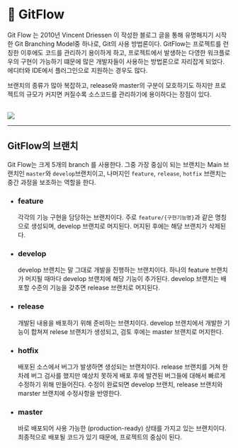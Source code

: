 # 🌳 GitFlow

Git Flow 는 2010년 Vincent Driessen 이 작성한 블로그 글을 통해 유명해지기 시작한 Git Branching Model중 하나로, Git의 사용 방법론이다. GitFlow는 프로젝트를 런칭한 이후에도 코드를 관리하기 용이하게 하고, 프로젝트에서 발생하는 다영한 워크플로우의 구현이 가능하기 떄문에 많은 개발자들이 사용하는 방법론으로 자리잡게 되었다. 에디터와 IDE에서 플러그인으로 지원하는 경우도 많다.

브랜치의 종류가 많아 복잡하고, release와 master의 구분이 모호하기도 하지만 프로젝트의 규모가 커지면 커질수록 소스코드를 관리하기에 용이하다는 장점이 있다.

<br>
<img src="https://techblog.woowahan.com/wp-content/uploads/img/2017-10-30/git-flow_overall_graph.png">

---

## GitFlow의 브랜치

Git Flow는 크게 5개의 branch 를 사용한다. 그중 가장 중심이 되는 브랜치는 Main 브랜치인 `master`와 `develop`브랜치이고, 나머지인 `feature`, `release`, `hotfix` 브랜치는 중간 과정을 보조하는 역할을 한다.

- ### feature
    각각의 기능 구현을 담당하는 브랜치이다. 주로 `feature/{구현기능명}`과 같은 명칭으로 생성되며, develop 브랜치로 머지된다. 머지된 후에는 해당 브랜치가 삭제된다. 

- ### develop 
    develop 브랜치는 말 그대로 개발을 진행하는 브랜치이다. 하나의 feature 브랜치가 머지될 때마다 develop 브랜치에 해당 기능이 추가된다. develop 브랜치는 배포할 수준의 기능을 갖추면 release 브랜치로 머지된다.

- ### release
    개발된 내용을 배포하기 위해 준비하는 브랜치이다. develop 브랜치에서 개발한 기능이 합쳐져 relese 브랜치가 생성되고, 검토 후에는 master 브랜치로 머지한다.

- ### hotfix
    배포된 소스에서 버그가 발생하면 생성되는 브랜치이다.  release 브랜치를 거쳐 한차례 버그 검사를 했지만 예상치 못하게 배포 후에 발견된 버그들에 대해서 빠르게 수정하기 위해 만들어진다. 수정이 완료되면 develop 브랜치, release 브랜치와 marster 브랜치에 수정사항을 반영한다.

- ### master
    바로 배포되어 사용 가능한 (production-ready) 상태를 가지고 있는 브랜치이다. 최종적으로 배포될 코드가 있기 때문에, 프로젝트의 중심이 된다.
